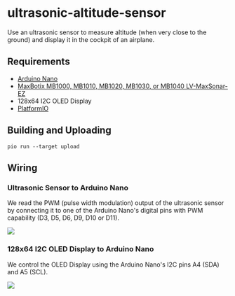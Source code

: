 # ultrasonic-altitude-sensor

Use an ultrasonic sensor to measure altitude (when very close to the ground) and display it in the cockpit of an airplane.

## Requirements

* [Arduino Nano](https://docs.arduino.cc/hardware/nano)
* [MaxBotix MB1000, MB1010, MB1020, MB1030, or MB1040 LV-MaxSonar-EZ](https://www.maxbotix.com/documents/LV-MaxSonar-EZ_Datasheet.pdf)
* 128x64 I2C OLED Display
* [PlatformIO](https://platformio.org)

## Building and Uploading

```pio run --target upload```

## Wiring

### Ultrasonic Sensor to Arduino Nano

We read the PWM (pulse width modulation) output of the ultrasonic sensor by connecting it to one of the Arduino Nano's digital pins with PWM capability (D3, D5, D6, D9, D10 or D11).

![](./assets/LV-MaxSonar-EZ1-to-Arduino-Nano.png)

### 128x64 I2C OLED Display to Arduino Nano

We control the OLED Display using the Arduino Nano's I2C pins A4 (SDA) and A5 (SCL).

![](./assets/128x32-I2C-OLED-to-Arduino-Nano.png)

